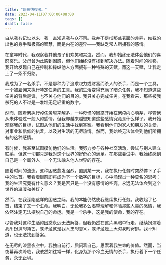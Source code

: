 ```yaml
---
title: "暗夜彷徨者。"
date: 2023-04-11T07:00:00+08:00
tags: []
draft: false
---
```


自从我有记忆以来，我一直知道我与众不同。我并不是指那些表面的差异，如我的出色的身手和极高的智慧，而是内在的差异——我缺乏常人所拥有的感情。

在童年时代，我观察着其他孩子们欢笑和哭泣，然而，我却始终无法体会他们的喜怒哀乐。父母曾为此感到困惑，但他们始终没有找到解决办法。随着时间的推移，我开始发现自己在控制和操纵他人方面拥有一种特殊的天赋。而这一天赋，让我走上了一条不归路。

我成为了一名杀手。不是那种为了追求权力或财富而杀人的杀手，而是一个工具，一个被雇佣来执行特定任务的工具。我的生活变得充满了暗杀任务，我不知道这些任务的背后是谁，也不关心他们的目的。我只关心完成任务。在我看来，那些被我杀死的人不过是一堆堆无足轻重的数字。

然而，随着我执行的任务越来越多，一种奇怪的困惑开始在我的内心萌芽。尽管我从未体验过一般人的感情，但我却越来越想知道这些感情究竟是什么样子。我开始观察我的目标，试图从他们的生活中找到答案。我看到他们对家人和朋友的关爱，对事业和信仰的执着，以及对生活的无尽热情。然而，我始终无法体会到他们所拥有的这种感情。

有时候，我甚至试图模仿他们的生活。我努力参与各种社交活动，尝试与别人建立联系，但这一切都只是我对这个世界的好奇心的满足。在那些尝试中，我始终感到自己是一个局外人，一个无法融入他人世界的存在。

随着时间的流逝，这种困惑愈发强烈，直到某一天，我在执行任务时突然停下了手中的匕首。我看着眼前即将成为下一个数字的目标，心中涌现出一种莫名的思考：我的生活究竟有什么意义？我是否只是一个没有感情的空壳，永远无法体会到这个世界的温暖和美好？

然而，在我深陷这样的困惑之际，我的本能仍然使我继续执行任务。我收起了匕首，结束了又一个生命。我明白，无论我多么渴望理解和体验那些人类的感情，我依然注定无法摆脱自己的命运。我是一个杀手，这是我的使命，我的存在。

尽管我对这种生活的困惑永远无法解答，但我仍然在这片黑暗中行走，继续扮演着我所扮演的角色。或许这就是我人生的意义，或许这是上天对我的安排。我不知道，也无法找到答案。

在无尽的漆黑夜空中，我独自前行，质问着自己，思索着我生命的价值。然而，当夜幕再次降临，我依然如往常一样，化身为那个冷血无情的杀手，执行着下一个任务，永无止境。